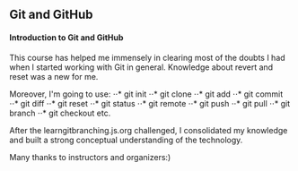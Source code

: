 ## Git and GitHub

#### Introduction to Git and GitHub
This course has helped me immensely in clearing most of the doubts I had when I started working with Git in general. 
Knowledge about revert and reset was a new for me.

Moreover, I'm going to use:
⋅⋅* git init
⋅⋅* git clone
⋅⋅* git add
⋅⋅* git commit
⋅⋅* git diff
⋅⋅* git reset
⋅⋅* git status
⋅⋅* git remote
⋅⋅* git push
⋅⋅* git pull
⋅⋅* git branch
⋅⋅* git checkout
  etc.

After the  learngitbranching.js.org challenged, I consolidated my knowledge and built a strong conceptual understanding of the technology.

Many thanks to instructors and organizers:)
